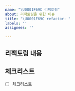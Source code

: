 ```yaml
---
name: "\U0001F69C 리팩토링"
about: 리팩토링을 위한 이슈
title: "\U0001F69C refactor: "
labels: ''
assignees: ''

---
```


## 리팩토링 내용

## 체크리스트
- [ ] 체크리스트

